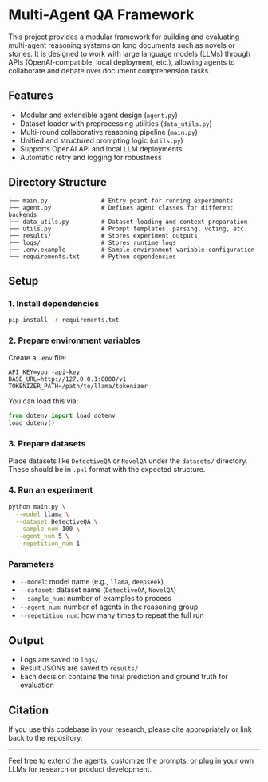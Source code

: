 # Multi-Agent QA Framework

This project provides a modular framework for building and evaluating multi-agent reasoning systems on long documents such as novels or stories. It is designed to work with large language models (LLMs) through APIs (OpenAI-compatible, local deployment, etc.), allowing agents to collaborate and debate over document comprehension tasks.

## Features

- Modular and extensible agent design (`agent.py`)
- Dataset loader with preprocessing utilities (`data_utils.py`)
- Multi-round collaborative reasoning pipeline (`main.py`)
- Unified and structured prompting logic (`utils.py`)
- Supports OpenAI API and local LLM deployments
- Automatic retry and logging for robustness

## Directory Structure

```
├── main.py               # Entry point for running experiments
├── agent.py              # Defines agent classes for different backends
├── data_utils.py         # Dataset loading and context preparation
├── utils.py              # Prompt templates, parsing, voting, etc.
├── results/              # Stores experiment outputs
├── logs/                 # Stores runtime logs
├── .env.example          # Sample environment variable configuration
└── requirements.txt      # Python dependencies
```

## Setup

### 1. Install dependencies

```bash
pip install -r requirements.txt
```

### 2. Prepare environment variables

Create a `.env` file:

```env
API_KEY=your-api-key
BASE_URL=http://127.0.0.1:8000/v1
TOKENIZER_PATH=/path/to/llama/tokenizer
```

You can load this via:

```python
from dotenv import load_dotenv
load_dotenv()
```

### 3. Prepare datasets

Place datasets like `DetectiveQA` or `NovelQA` under the `datasets/` directory. These should be in `.pkl` format with the expected structure.

### 4. Run an experiment

```bash
python main.py \
  --model llama \
  --dataset DetectiveQA \
  --sample_num 100 \
  --agent_num 5 \
  --repetition_num 1
```

### Parameters

- `--model`: model name (e.g., `llama`, `deepseek`)
- `--dataset`: dataset name (`DetectiveQA`, `NovelQA`)
- `--sample_num`: number of examples to process
- `--agent_num`: number of agents in the reasoning group
- `--repetition_num`: how many times to repeat the full run

## Output

- Logs are saved to `logs/`
- Result JSONs are saved to `results/`
- Each decision contains the final prediction and ground truth for evaluation

## Citation

If you use this codebase in your research, please cite appropriately or link back to the repository.

---

Feel free to extend the agents, customize the prompts, or plug in your own LLMs for research or product development.

